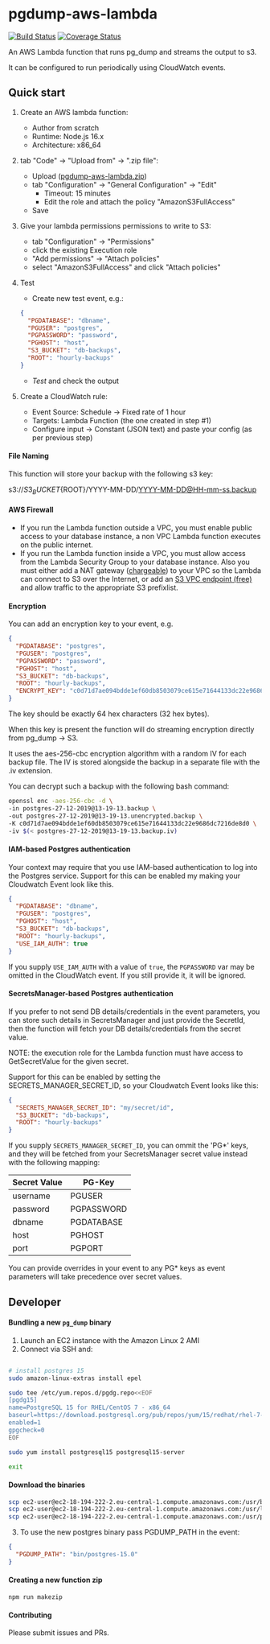 # pgdump-aws-lambda

[![Build Status](https://travis-ci.org/jameshy/pgdump-aws-lambda.svg?branch=master)](https://travis-ci.org/jameshy/pgdump-aws-lambda)
[![Coverage Status](https://coveralls.io/repos/github/jameshy/pgdump-aws-lambda/badge.svg?branch=master)](https://coveralls.io/github/jameshy/pgdump-aws-lambda?branch=master)

An AWS Lambda function that runs pg_dump and streams the output to s3.

It can be configured to run periodically using CloudWatch events.

## Quick start

1. Create an AWS lambda function:
   - Author from scratch
   - Runtime: Node.js 16.x
   - Architecture: x86_64
2. tab "Code" -> "Upload from" -> ".zip file":
   - Upload ([pgdump-aws-lambda.zip](https://github.com/jameshy/pgdump-aws-lambda/releases/latest))
   - tab "Configuration" -> "General Configuration" -> "Edit"
     - Timeout: 15 minutes
     - Edit the role and attach the policy "AmazonS3FullAccess"
   - Save
3. Give your lambda permissions permissions to write to S3:

   - tab "Configuration" -> "Permissions"
   - click the existing Execution role
   - "Add permissions" -> "Attach policies"
   - select "AmazonS3FullAccess" and click "Attach policies"

4. Test

   - Create new test event, e.g.:

   ```json
   {
     "PGDATABASE": "dbname",
     "PGUSER": "postgres",
     "PGPASSWORD": "password",
     "PGHOST": "host",
     "S3_BUCKET": "db-backups",
     "ROOT": "hourly-backups"
   }
   ```

   - _Test_ and check the output

5. Create a CloudWatch rule:
   - Event Source: Schedule -> Fixed rate of 1 hour
   - Targets: Lambda Function (the one created in step #1)
   - Configure input -> Constant (JSON text) and paste your config (as per previous step)

#### File Naming

This function will store your backup with the following s3 key:

s3://${S3_BUCKET}${ROOT}/YYYY-MM-DD/YYYY-MM-DD@HH-mm-ss.backup

#### AWS Firewall

- If you run the Lambda function outside a VPC, you must enable public access to your database instance, a non VPC Lambda function executes on the public internet.
- If you run the Lambda function inside a VPC, you must allow access from the Lambda Security Group to your database instance. Also you must either add a NAT gateway ([chargeable](https://aws.amazon.com/vpc/pricing/)) to your VPC so the Lambda can connect to S3 over the Internet, or add an [S3 VPC endpoint (free)](https://docs.aws.amazon.com/vpc/latest/privatelink/vpc-endpoints-s3.html) and allow traffic to the appropriate S3 prefixlist.

#### Encryption

You can add an encryption key to your event, e.g.

```json
{
  "PGDATABASE": "postgres",
  "PGUSER": "postgres",
  "PGPASSWORD": "password",
  "PGHOST": "host",
  "S3_BUCKET": "db-backups",
  "ROOT": "hourly-backups",
  "ENCRYPT_KEY": "c0d71d7ae094bdde1ef60db8503079ce615e71644133dc22e9686dc7216de8d0"
}
```

The key should be exactly 64 hex characters (32 hex bytes).

When this key is present the function will do streaming encryption directly from pg_dump -> S3.

It uses the aes-256-cbc encryption algorithm with a random IV for each backup file.
The IV is stored alongside the backup in a separate file with the .iv extension.

You can decrypt such a backup with the following bash command:

```bash
openssl enc -aes-256-cbc -d \
-in postgres-27-12-2019@13-19-13.backup \
-out postgres-27-12-2019@13-19-13.unencrypted.backup \
-K c0d71d7ae094bdde1ef60db8503079ce615e71644133dc22e9686dc7216de8d0 \
-iv $(< postgres-27-12-2019@13-19-13.backup.iv)
```

#### IAM-based Postgres authentication

Your context may require that you use IAM-based authentication to log into the Postgres service.
Support for this can be enabled my making your Cloudwatch Event look like this.

```json
{
  "PGDATABASE": "dbname",
  "PGUSER": "postgres",
  "PGHOST": "host",
  "S3_BUCKET": "db-backups",
  "ROOT": "hourly-backups",
  "USE_IAM_AUTH": true
}
```

If you supply `USE_IAM_AUTH` with a value of `true`, the `PGPASSWORD` var may be omitted in the CloudWatch event.
If you still provide it, it will be ignored.

#### SecretsManager-based Postgres authentication

If you prefer to not send DB details/credentials in the event parameters, you can store such details in SecretsManager and just provide the SecretId, then the function will fetch your DB details/credentials from the secret value.

NOTE: the execution role for the Lambda function must have access to GetSecretValue for the given secret.

Support for this can be enabled by setting the SECRETS_MANAGER_SECRET_ID, so your Cloudwatch Event looks like this:

```json
{
  "SECRETS_MANAGER_SECRET_ID": "my/secret/id",
  "S3_BUCKET": "db-backups",
  "ROOT": "hourly-backups"
}
```

If you supply `SECRETS_MANAGER_SECRET_ID`, you can ommit the 'PG\*' keys, and they will be fetched from your SecretsManager secret value instead with the following mapping:

| Secret Value | PG-Key     |
| ------------ | ---------- |
| username     | PGUSER     |
| password     | PGPASSWORD |
| dbname       | PGDATABASE |
| host         | PGHOST     |
| port         | PGPORT     |

You can provide overrides in your event to any PG\* keys as event parameters will take precedence over secret values.

## Developer

#### Bundling a new `pg_dump` binary

1. Launch an EC2 instance with the Amazon Linux 2 AMI
2. Connect via SSH and:

```bash

# install postgres 15
sudo amazon-linux-extras install epel

sudo tee /etc/yum.repos.d/pgdg.repo<<EOF
[pgdg15]
name=PostgreSQL 15 for RHEL/CentOS 7 - x86_64
baseurl=https://download.postgresql.org/pub/repos/yum/15/redhat/rhel-7-x86_64
enabled=1
gpgcheck=0
EOF

sudo yum install postgresql15 postgresql15-server

exit
```

#### Download the binaries

```bash
scp ec2-user@ec2-18-194-222-2.eu-central-1.compute.amazonaws.com:/usr/bin/pg_dump ./bin/postgres-15.0/pg_dump
scp ec2-user@ec2-18-194-222-2.eu-central-1.compute.amazonaws.com:/usr/lib64/{libcrypt.so.1,libnss3.so,libsmime3.so,libssl3.so,libsasl2.so.3,liblber-2.4.so.2,libldap_r-2.4.so.2} ./bin/postgres-15.0/
scp ec2-user@ec2-18-194-222-2.eu-central-1.compute.amazonaws.com:/usr/pgsql-15/lib/libpq.so.5 ./bin/postgres-15.0/libpq.so.5
```

3. To use the new postgres binary pass PGDUMP_PATH in the event:

```json
{
  "PGDUMP_PATH": "bin/postgres-15.0"
}
```

#### Creating a new function zip

`npm run makezip`

#### Contributing

Please submit issues and PRs.
